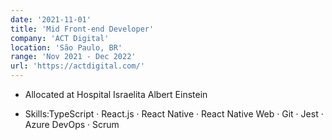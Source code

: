 ```yaml
---
date: '2021-11-01'
title: 'Mid Front-end Developer'
company: 'ACT Digital'
location: 'São Paulo, BR'
range: 'Nov 2021 - Dec 2022'
url: 'https://actdigital.com/'
---
```


- Allocated at Hospital Israelita Albert Einstein

- Skills:TypeScript · React.js · React Native · React Native Web · Git · Jest · Azure DevOps · Scrum

